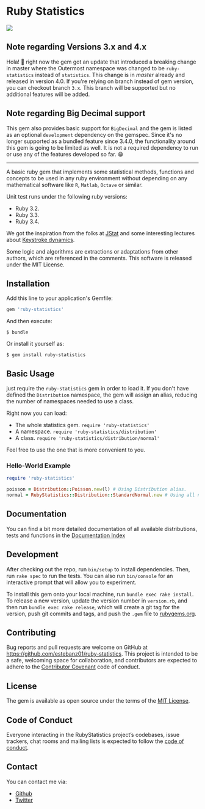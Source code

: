 # Ruby Statistics
![](https://github.com/estebanz01/ruby-statistics/actions/workflows/ruby.yml/badge.svg)

## Note regarding Versions 3.x and 4.x
Hola! :wave: right now the gem got an update that introduced a breaking change in master where the Outermost namespace was changed to be `ruby-statistics` instead of `statistics`. This change is in _master_ already and released in version 4.0. If you're relying on branch instead of gem version, you can checkout branch `3.x`. This branch will be supported but no additional features will be added.

## Note regarding Big Decimal support
This gem also provides basic support for `BigDecimal` and the gem is listed as an optional `development` dependency on the gemspec. Since it's no longer supported as a bundled feature since 3.4.0, the functionality around this gem is going to be limited as well. It is not a required dependency to run or use any of the features developed so far. :grin:

---

A basic ruby gem that implements some statistical methods, functions and concepts to be used in any ruby environment without depending on any mathematical software like `R`, `Matlab`, `Octave` or similar.

Unit test runs under the following ruby versions:
* Ruby 3.2.
* Ruby 3.3.
* Ruby 3.4.

We got the inspiration from the folks at [JStat](https://github.com/jstat/jstat) and some interesting lectures about [Keystroke dynamics](http://www.biometric-solutions.com/keystroke-dynamics.html).

Some logic and algorithms are extractions or adaptations from other authors, which are referenced in the comments.
This software is released under the MIT License.

## Installation

Add this line to your application's Gemfile:

```ruby
gem 'ruby-statistics'
```

And then execute:

    $ bundle

Or install it yourself as:

    $ gem install ruby-statistics

## Basic Usage

just require the `ruby-statistics` gem in order to load it. If you don't have defined the `Distribution` namespace, the gem will assign an alias, reducing the number of namespaces needed to use a class.

Right now you can load:

* The whole statistics gem. `require 'ruby-statistics'`
* A namespace. `require 'ruby-statistics/distribution'`
* A class. `require 'ruby-statistics/distribution/normal'`

Feel free to use the one that is more convenient to you.

### Hello-World Example
```ruby
require 'ruby-statistics'

poisson = Distribution::Poisson.new(l) # Using Distribution alias.
normal = RubyStatistics::Distribution::StandardNormal.new # Using all namespaces.
```

## Documentation
You can find a bit more detailed documentation of all available distributions, tests and functions in the [Documentation Index](https://github.com/estebanz01/ruby-statistics/wiki)

## Development

After checking out the repo, run `bin/setup` to install dependencies. Then, run `rake spec` to run the tests. You can also run `bin/console` for an interactive prompt that will allow you to experiment.

To install this gem onto your local machine, run `bundle exec rake install`. To release a new version, update the version number in `version.rb`, and then run `bundle exec rake release`, which will create a git tag for the version, push git commits and tags, and push the `.gem` file to [rubygems.org](https://rubygems.org).

## Contributing

Bug reports and pull requests are welcome on GitHub at https://github.com/estebanz01/ruby-statistics. This project is intended to be a safe, welcoming space for collaboration, and contributors are expected to adhere to the [Contributor Covenant](http://contributor-covenant.org) code of conduct.

## License

The gem is available as open source under the terms of the [MIT License](http://opensource.org/licenses/MIT).

## Code of Conduct

Everyone interacting in the RubyStatistics project’s codebases, issue trackers, chat rooms and mailing lists is expected to follow the [code of conduct](https://github.com/estebanz01/ruby-statistics/blob/master/CODE_OF_CONDUCT.md).

## Contact

You can contact me via:
* [Github](https://github.com/estebanz01)
* [Twitter](https://twitter.com/estebanz01)
